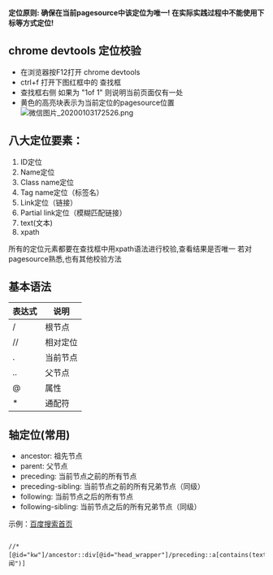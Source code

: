 **定位原则: 确保在当前pagesource中该定位为唯一! 在实际实践过程中不能使用下标等方式定位!**

## chrome devtools 定位校验
- 在浏览器按F12打开 chrome devtools
- ctrl+f 打开下图红框中的 查找框
- 查找框右侧 如果为 "1of 1" 则说明当前页面仅有一处
- 黄色的高亮块表示为当前定位的pagesource位置
![微信图片_20200103172526.png](https://upload-images.jianshu.io/upload_images/20499241-4352a50fce073d43.png?imageMogr2/auto-orient/strip%7CimageView2/2/w/1240)

## 八大定位要素：

1. ID定位
2. Name定位
3. Class name定位
4. Tag name定位（标签名）
5. Link定位（链接）
6. Partial link定位（模糊匹配链接）
7. text(文本)
8. xpath

所有的定位元素都要在查找框中用xpath语法进行校验,查看结果是否唯一
若对pagesource熟悉,也有其他校验方法

## 基本语法
|表达式|说明|
|-|-|
|/|根节点|
|//|相对定位|
|.|当前节点|
|..|父节点|
|@|属性|
|*|通配符|

## 轴定位(常用)

- ancestor: 祖先节点
- parent: 父节点
- preceding: 当前节点之前的所有节点
- preceding-sibling: 当前节点之前的所有兄弟节点（同级）
- following: 当前节点之后的所有节点
- following-sibling: 当前节点之后的所有兄弟节点（同级）

示例：[百度搜索首页](https://www.baidu.com/)

```xpath

//*[@id="kw"]/ancestor::div[@id="head_wrapper"]/preceding::a[contains(text(),"新闻")]

```